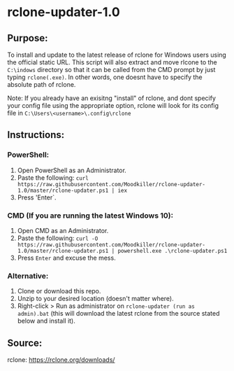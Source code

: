 # rclone-updater-1.0

## Purpose:

To install and update to the latest release of rclone for Windows users using the official static URL. This script will also extract and move rlcone to the `C:\indows` directory so that it can be called from the CMD prompt by just typing `rclone(.exe)`. In other words, one doesnt have to specify the absolute path of rclone. 

Note: If you already have an exisitng "install" of rclone, and dont specify your config file using the appropriate option, rclone will look for its config file in `C:\Users\<username>\.config\rclone`

## Instructions:
### PowerShell:
1. Open PowerShell as an Administrator.
2. Paste the following: `curl https://raw.githubusercontent.com/Moodkiller/rclone-updater-1.0/master/rclone-updater.ps1 | iex`
3. Press 'Enter`.

### CMD (If you are running the latest Windows 10):
1. Open CMD as an Administrator.
2. Paste the following: `curl -O https://raw.githubusercontent.com/Moodkiller/rclone-updater-1.0/master/rclone-updater.ps1 | powershell.exe .\rclone-updater.ps1`
3. Press `Enter` and excuse the mess. 

### Alternative:
1. Clone or download this repo.
2. Unzip to your desired location (doesn't matter where).
3. Right-click > Run as administrator on `rclone-updater (run as admin).bat` (this will download the latest rclone from the source stated below and install it).

## Source:
rclone: https://rclone.org/downloads/
